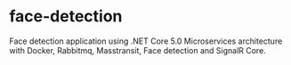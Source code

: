 # face-detection
Face detection application using .NET Core 5.0 Microservices architecture with Docker, Rabbitmq, Masstransit, Face detection and SignalR Core.
